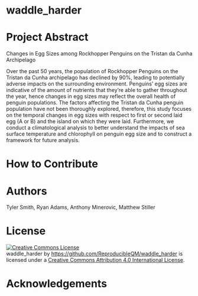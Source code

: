 # waddle_harder

# Project Abstract
Changes in Egg Sizes among Rockhopper Penguins on the Tristan da Cunha Archipelago


Over the past 50 years, the population of Rockhopper Penguins on the Tristan da Cunha archipelago has declined by 90%, leading to potentially adverse impacts on the surrounding environment. Penguins’ egg sizes are indicative of the amount of nutrients that they’re able to gather throughout the year, hence changes in egg sizes may reflect the overall health of penguin populations. The factors affecting the Tristan da Cunha penguin population have not been thoroughly explored, therefore, this study focuses on the temporal changes in egg sizes with respect to first or second laid egg (A or B) and the island on which they were laid. Furthermore, we conduct a climatological analysis to better understand the impacts of sea surface temperature and chlorophyll on penguin egg size and to construct a framework for future analysis. 

# How to Contribute

# Authors
Tyler Smith, Ryan Adams, Anthony Minerovic, Matthew Stiller

# License
<a rel="license" href="http://creativecommons.org/licenses/by/4.0/"><img alt="Creative Commons License" style="border-width:0" src="https://i.creativecommons.org/l/by/4.0/88x31.png" /></a><br /><span xmlns:dct="http://purl.org/dc/terms/" property="dct:title">waddle_harder</span> by <a xmlns:cc="http://creativecommons.org/ns#" href="https://github.com/ReproducibleQM/waddle_harder" property="cc:attributionName" rel="cc:attributionURL">https://github.com/ReproducibleQM/waddle_harder</a> is licensed under a <a rel="license" href="http://creativecommons.org/licenses/by/4.0/">Creative Commons Attribution 4.0 International License</a>.

# Acknowledgements

